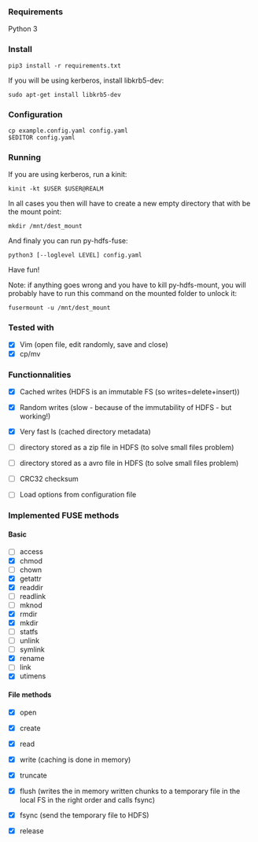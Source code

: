 ### Requirements

Python 3

### Install

```
pip3 install -r requirements.txt
```

If you will be using kerberos, install libkrb5-dev:

```
sudo apt-get install libkrb5-dev
```

### Configuration

```
cp example.config.yaml config.yaml
$EDITOR config.yaml
```

### Running

If you are using kerberos, run a kinit:

```
kinit -kt $USER $USER@REALM
```

In all cases you then will have to create a new empty directory that with be the mount point:

```
mkdir /mnt/dest_mount
```

And finaly you can run py-hdfs-fuse:

```
python3 [--loglevel LEVEL] config.yaml
```

Have fun!

Note: if anything goes wrong and you have to kill py-hdfs-mount, you will probably have to run this command on the mounted folder to unlock it:

```
fusermount -u /mnt/dest_mount
```


### Tested with


* [x] Vim (open file, edit randomly, save and close)
* [x] cp/mv

### Functionnalities


* [x] Cached writes (HDFS is an immutable FS (so writes=delete+insert))
* [x] Random writes (slow - because of the immutability of HDFS - but working!)
* [x] Very fast ls (cached directory metadata)
* [ ] directory stored as a zip file in HDFS (to solve small files problem)
* [ ] directory stored as a avro file in HDFS (to solve small files problem)
* [ ] CRC32 checksum
* [ ] Load options from configuration file


### Implemented FUSE methods

#### Basic
* [ ] access
* [x] chmod
* [ ] chown
* [x] getattr
* [x] readdir
* [ ] readlink
* [ ] mknod
* [x] rmdir
* [x] mkdir
* [ ] statfs
* [ ] unlink
* [ ] symlink
* [x] rename
* [ ] link
* [x] utimens

#### File methods

* [x] open
* [x] create
* [x] read
* [x] write (caching is done in memory)
* [x] truncate
* [x] flush (writes the in memory written chunks to a temporary file in the local FS in the right order and calls fsync)
* [x] fsync (send the temporary file to HDFS)
* [x] release

